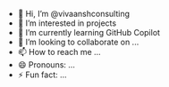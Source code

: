 - 👋 Hi, I’m @vivaanshconsulting
- 👀 I’m interested in projects
- 🌱 I’m currently learning GitHub Copilot 
- 💞️ I’m looking to collaborate on ...
- 📫 How to reach me ...
- 😄 Pronouns: ...
- ⚡ Fun fact: ...

<!---
vivaanshconsulting/vivaanshconsulting is a ✨ special ✨ repository because its `README.md` (this file) appears on your GitHub profile.
You can click the Preview link to take a look at your changes.
--->
